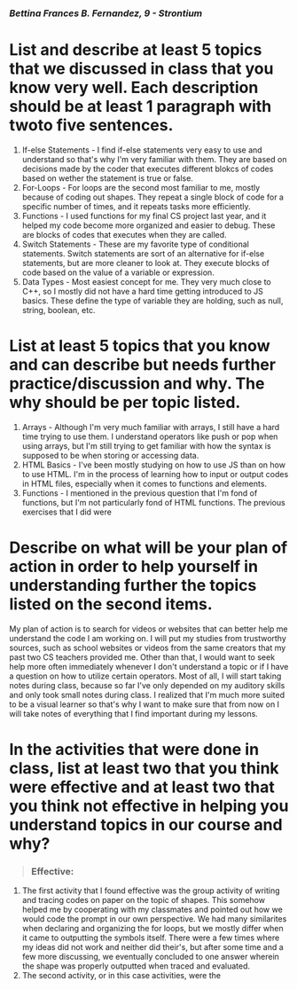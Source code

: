 ### *Bettina Frances B. Fernandez, 9 - Strontium*

# List and describe at least 5 topics that we discussed in class that you know very well. Each description should be at least 1 paragraph with twoto five sentences.
1. If-else Statements - I find if-else statements very easy to use and understand so that's why I'm very familiar with them. They are based on decisions made by the coder that executes different blokcs of codes based on wether the statement is true or false.
2. For-Loops - For loops are the second most familiar to me, mostly because of coding out shapes. They repeat a single block of code for a specific number of times, and it repeats tasks more efficiently.
3. Functions - I used functions for my final CS project last year, and it helped my code become more organized and easier to debug. These are blocks of codes that executes when they are called.
4. Switch Statements - These are my favorite type of conditional statements. Switch statements are sort of an alternative for if-else statements, but are more cleaner to look at. They execute blocks of code based on the value of a variable or expression.
5. Data Types - Most easiest concept for me. They very much close to C++, so I mostly did not have a hard time getting introduced to JS basics. These define the type of variable they are holding, such as null, string, boolean, etc.

# List at least 5 topics that you know and can describe but needs further practice/discussion and why.  The why should be per topic listed. 
1. Arrays - Although I'm very much familiar with arrays, I still have a hard time trying to use them. I understand operators like push or pop when using arrays, but I'm still trying to get familiar with how the syntax is supposed to be when storing or accessing data.
2. HTML Basics - I've been mostly studying on how to use JS than on how to use HTML. I'm in the process of learning how to input or output codes in HTML files, especially when it comes to functions and elements.
3. Functions - I mentioned in the previous question that I'm fond of functions, but I'm not particularly fond of HTML functions. The previous exercises that I did were

# Describe on what will be your plan of action in order to help yourself in understanding further the topics listed on the second items.
My plan of action is to search for videos or websites that can better help me understand the code I am working on. I will put my studies from trustworthy sources, such as school websites or videos from the same creators that my past two CS teachers provided me. Other than that, I would want to seek help more often immediately whenever I don't understand a topic or if I have a question on how to utilize certain operators. Most of all, I will start taking notes during class, because so far I've only depended on my auditory skills and only took small notes during class. I realized that I'm much more suited to be a visual learner so that's why I want to make sure that from now on I will take notes of everything that I find important during my lessons.

# In the activities that were done in class, list at least two that you think were effective and at least two that you think not effective in helping you understand topics in our course and why?
> ### Effective:
1. The first activity that I found effective was the group activity of writing and tracing codes on paper on the topic of shapes. This somehow helped me by cooperating with my classmates and pointed out how we would code the prompt in our own perspective. We had many similarites when declaring and organizing the for loops, but we mostly differ when it came to outputting the symbols itself. There were a few times where my ideas did not work and neither did their's, but after some time and a few more discussing, we eventually concluded to one answer wherein the shape was properly outputted when traced and evaluated.
2. The second activity, or in this case activities, were the 
